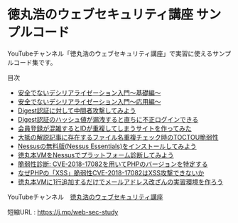 # 徳丸浩のウェブセキュリティ講座 サンプルコード

YouTubeチャンネル「徳丸浩のウェブセキュリティ講座」で実習に使えるサンプルコード集です。

目次
- [安全でないデシリアライゼーション入門～基礎編～](./insecure-deserialization-part1)
- [安全でないデシリアライゼーション入門～応用編～](./insecure-deserialization-part2)
- [Digest認証に対して中間者攻撃してみよう](./digest-auth-part1)
- [Digest認証のハッシュ値が漏洩すると直ちに不正ログインできる](./digest-auth-part2)
- [会員登録が混雑するとIDが重複してしまうサイトを作ってみた](./user-id-collision)
- [大抵の解説記事に存在するファイル名重複チェック時のTOCTOU脆弱性](./file-name-collision)
- [Nessusの無料版(Nessus Essentials)をインストールしてみよう](./install-nessus)
- [徳丸本VMをNessusでプラットフォーム診断してみよう](./1st-scan-with-nessus)
- [脆弱性診断: CVE-2018-17082を用いてPHPのバージョンを特定する](./guess-php-version-by-CVE-2018-17082)
- [なぜPHPの「XSS」脆弱性CVE-2018-17082はXSS攻撃できないか](./why-CVE-2018-17082-is-not-XSS)
- [徳丸本VMに1行追加するだけでメールアドレス改ざんの実習環境を作ろう](./web-sec-study\email-address-tampering)

YouTubeチャンネル　[徳丸浩のウェブセキュリティ講座](https://www.youtube.com/channel/UCLNW6Bo_YU3TxnzsII2gEDA)

短縮URL : https://j.mp/web-sec-study
